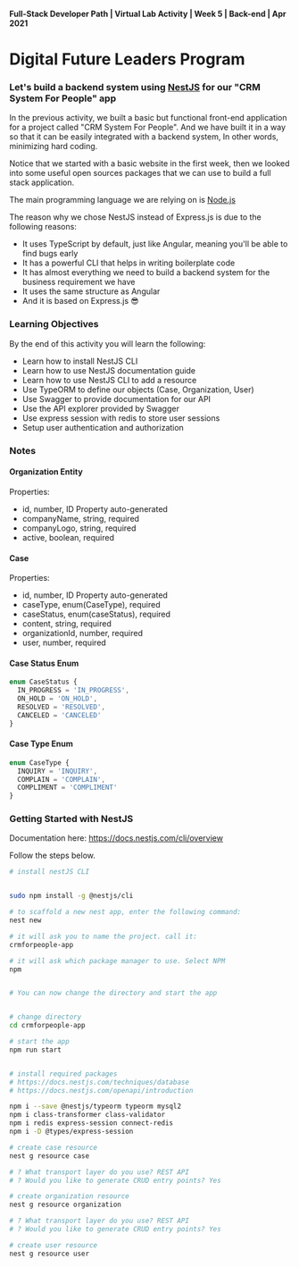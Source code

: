 **Full-Stack Developer Path | Virtual Lab Activity | Week 5 | Back-end | Apr 2021**

# Digital Future Leaders Program

### Let's build a backend system using [NestJS](https://nestjs.com/) for our "CRM System For People" app


In the previous activity, we built a basic but functional front-end application for a project called "CRM System For People". And we have built it in a way so that it can be easily integrated with a backend system, In other words, minimizing hard coding.

Notice that we started with a basic website in the first week, then we looked into some useful open sources packages that we can use to build a full stack application.

The main programming language we are relying on is [Node.js](https://nodejs.org/en/)

The reason why we chose NestJS instead of Express.js is due to the following reasons:
- It uses TypeScript by default, just like Angular, meaning you'll be able to find bugs early
- It has a powerful CLI that helps in writing boilerplate code
- It has almost everything we need to build a backend system for the business requirement we have
- It uses the same structure as Angular
- And it is based on Express.js 😎

### Learning Objectives

By the end of this activity you will learn the following:

- Learn how to install NestJS CLI
- Learn how to use NestJS documentation guide
- Learn how to use NestJS CLI to add a resource
- Use TypeORM to define our objects (Case, Organization, User)
- Use Swagger to provide documentation for our API
- Use the API explorer provided by Swagger
- Use express session with redis to store user sessions
- Setup user authentication and authorization


### Notes

#### Organization Entity
Properties: 
- id, number, ID Property auto-generated
- companyName, string, required
- companyLogo, string, required
- active, boolean, required


#### Case
Properties: 
- id, number, ID Property auto-generated
- caseType, enum(CaseType), required
- caseStatus, enum(caseStatus), required
- content, string, required
- organizationId, number, required
- user, number, required

#### Case Status Enum
```typescript
enum CaseStatus {
  IN_PROGRESS = 'IN_PROGRESS',
  ON_HOLD = 'ON_HOLD',
  RESOLVED = 'RESOLVED',
  CANCELED = 'CANCELED'
}
```

#### Case Type Enum
```typescript
enum CaseType {
  INQUIRY = 'INQUIRY',
  COMPLAIN = 'COMPLAIN',
  COMPLIMENT = 'COMPLIMENT'
}
```


### Getting Started with NestJS

Documentation here: https://docs.nestjs.com/cli/overview


Follow the steps below.

```bash
# install nestJS CLI


sudo npm install -g @nestjs/cli

# to scaffold a new nest app, enter the following command:
nest new

# it will ask you to name the project. call it:
crmforpeople-app

# it will ask which package manager to use. Select NPM
npm


# You can now change the directory and start the app


# change directory
cd crmforpeople-app

# start the app
npm run start


# install required packages
# https://docs.nestjs.com/techniques/database
# https://docs.nestjs.com/openapi/introduction

npm i --save @nestjs/typeorm typeorm mysql2
npm i class-transformer class-validator
npm i redis express-session connect-redis
npm i -D @types/express-session

# create case resource
nest g resource case

# ? What transport layer do you use? REST API
# ? Would you like to generate CRUD entry points? Yes

# create organization resource
nest g resource organization

# ? What transport layer do you use? REST API
# ? Would you like to generate CRUD entry points? Yes

# create user resource
nest g resource user

```